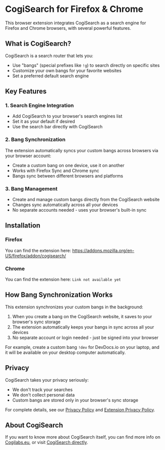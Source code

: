 # CogiSearch for Firefox & Chrome

This browser extension integrates CogiSearch as a search engine for Firefox and Chrome browsers, with several powerful features.

## What is CogiSearch?

CogiSearch is a search router that lets you:
- Use "bangs" (special prefixes like `!g`) to search directly on specific sites
- Customize your own bangs for your favorite websites 
- Set a preferred default search engine

## Key Features

### 1. Search Engine Integration
- Add CogiSearch to your browser's search engines list
- Set it as your default if desired
- Use the search bar directly with CogiSearch

### 2. Bang Synchronization
The extension automatically syncs your custom bangs across browsers via your browser account:
- Create a custom bang on one device, use it on another
- Works with Firefox Sync and Chrome sync
- Bangs sync between different browsers and platforms

### 3. Bang Management
- Create and manage custom bangs directly from the CogiSearch website
- Changes sync automatically across all your devices
- No separate accounts needed - uses your browser's built-in sync

## Installation

### Firefox

You can find the extension here: https://addons.mozilla.org/en-US/firefox/addon/cogisearch/

### Chrome

You can find the extension here: `Link not available yet`

## How Bang Synchronization Works

This extension synchronizes your custom bangs in the background:
1. When you create a bang on the CogiSearch website, it saves to your browser's sync storage
2. The extension automatically keeps your bangs in sync across all your devices
3. No separate account or login needed - just be signed into your browser

For example, create a custom bang `!dev` for DevDocs.io on your laptop, and it will be available on your desktop computer automatically.

## Privacy

CogiSearch takes your privacy seriously:
- We don't track your searches
- We don't collect personal data
- Custom bangs are stored only in your browser's sync storage

For complete details, see our [Privacy Policy](https://search.cogilabs.eu/privacy-policy.html) and [Extension Privacy Policy](https://search.cogilabs.eu/extension-privacy-policy.html).

## About CogiSearch

If you want to know more about CogiSearch itself, you can find more info on [Cogilabs.eu](https://cogilabs.eu/Projects/CogiSearch/), or visit [CogiSearch directly](https://search.cogilabs.eu/).